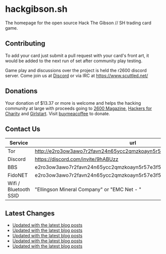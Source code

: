 # hackgibson.sh
The homepage for the open source Hack The Gibson // SH trading card game.


## Contributing

To add your card just submit a pull request with your card's front art, it would be added to the next run of set after community play testing.

Game play and discussions over the project is held the r2600 discord server. Come join us at [Discord](https://discord.com/invite/9hABUzz) or via IRC at https://www.scuttled.net/


## Donations

Your donation of $13.37 or more is welcome and helps the hacking community at large with proceeds going to [2600 Magazine](https://2600.com/), [Hackers for Charity](https://hackersforcharity.org) and [Girlstart](https://girlstart.org).  Visit [buymeacoffee](https://www.buymeacoffee.com/hackgibson.sh) to donate.


## Contact Us

Service | url
-|-
Tor | http://e2ro3ow3awo7r2favn24n65ycc2qmzkoayn5r57e3f56nvjwdcgg32ad.onion
Discord | https://discord.com/invite/9hABUzz
BBS | e2ro3ow3awo7r2favn24n65ycc2qmzkoayn5r57e3f56nvjwdcgg32ad.onion:23
FidoNET | e2ro3ow3awo7r2favn24n65ycc2qmzkoayn5r57e3f56nvjwdcgg32ad.onion:24554
Wifi / Bluetooth SSID | "Ellingson Mineral Company" or "EMC Net - <fidonet address>"

## Latest Changes
<!-- BLOG-POST-LIST:START -->
- [Updated with the latest blog posts](https://github.com/DFW2600/hackgibson.sh/commit/b45496c9506024a8f10bb9237c1d0ad2ae1a02a6)
- [Updated with the latest blog posts](https://github.com/DFW2600/hackgibson.sh/commit/4e6cfdba16dd485b4c1eebf3b3456ee560bfbcc5)
- [Updated with the latest blog posts](https://github.com/DFW2600/hackgibson.sh/commit/6f57ade0b701647fcf45b4b92fd0108e57db9365)
- [Updated with the latest blog posts](https://github.com/DFW2600/hackgibson.sh/commit/c98f61876ae786b3345858f3b780799d576132cc)
- [Updated with the latest blog posts](https://github.com/DFW2600/hackgibson.sh/commit/2b0d6f2cbd4365a0a5c5727ab7350091f2ae3977)
<!-- BLOG-POST-LIST:END -->
